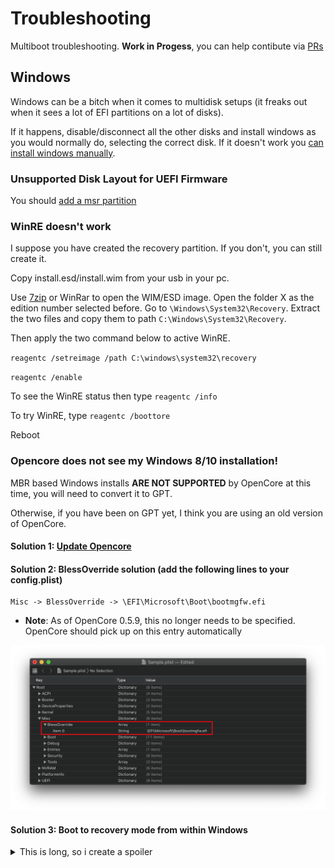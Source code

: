 # Troubleshooting
Multiboot troubleshooting. **Work in Progess**, you can help contibute via [PRs](https://github.com/dortania/OpenCore-Multiboot/pulls)

## Windows

Windows can be a bitch when it comes to multidisk setups (it freaks out when it sees a lot of EFI partitions on a lot of disks).

If it happens, disable/disconnect all the other disks and install windows as you would normally do, selecting the correct disk. If it doesn't work you [can install windows manually](./Win.md#Manually).

### Unsupported Disk Layout for UEFI Firmware
You should [add a msr partition](https://www.tomshardware.com/news/how-to-fix-windows-10-unsupported-disk-layout-uefi-error,35960.html)

### WinRE doesn't work
I suppose you have created the recovery partition. If you don't, you can still create it.

Copy install.esd/install.wim from your usb in your pc.

Use [7zip](https://www.7-zip.org) or WinRar to open the WIM/ESD image. Open the folder X as the edition number selected before. Go to `\Windows\System32\Recovery`. Extract the two files and copy them to path `C:\Windows\System32\Recovery`.

Then apply the two command below to active WinRE.

`reagentc /setreimage /path C:\windows\system32\recovery`

`reagentc /enable`

To see the WinRE status then type `reagentc /info`

To try WinRE, type `reagentc /boottore`

Reboot

### Opencore does not see my Windows 8/10 installation!
MBR based Windows installs **ARE NOT SUPPORTED** by OpenCore at this time, you will need to convert it to GPT.

Otherwise, if you have been on GPT yet, I think you are using an old version of OpenCore.
#### Solution 1: [Update Opencore](https://dortania.github.io/OpenCore-Post-Install/universal/update.html)
#### Solution 2: BlessOverride solution (add the following lines to your config.plist)

```
Misc -> BlessOverride -> \EFI\Microsoft\Boot\bootmgfw.efi
```

* **Note**: As of OpenCore 0.5.9, this no longer needs to be specified. OpenCore should pick up on this entry automatically

![](/images/blessoverride.png)

#### Solution 3: Boot to recovery mode from within Windows
<details>
  <summary>This is long, so i create a spoiler</summary>

- **make sure you boot windows from OpenCore**
  - after loading OpenCore, press space > OpenShell (make sure you have it in Tools and in the config)
  - run `map -r -b`
  - look for your EFI drive (usually it's in the first lines, watch out if you're a multidisk user, there might be many EFIs)
  - run `FSX:\EFI\Microsoft\Boot\bootmgfw.efi` where X is the number of the EFI partition with windows bootloader
- **make sure that RequestBootVarRouting is set to True**
- open CMD/PS with admin rights
- run `shutdown /r /o /t 0`
  - this will reboot your windows system immediately to Advanced Boot Menu menu
- select Troubleshoot > Command Prompt
- it will reboot to WinRE and you'll get to the Command Prompt
- once in there
  - run `diskpart`
  - once loaded, send `list vol`
  - look for your Windows drive letter
    - it may not have the `C` lettering, but make sure you check the size and other indicatives that points to it
    - if you cannot, just write down the mounted letters with (NTFS) filesystem then explore them one by one to check if it's your windows install
  - look for your EFI partition
    - it should say `hidden` or `system` and is usually 100-200MB (some OEM installs make it bigger as much as 500MB)
      - send `sel vol X` where X is the EFI partition number
    - if you're in doubt
      - send `list disk`
      - identify your windows disk
      - send `sel disk X` where X is the disk where Windows is installed on
      - send `list part`
      - check the partitions, usually the EFI should have 100-200MB (some OEM installs make it bigger as much as 500MB)
      - send `sel part X` where X is the EFI partition number
    - either way, send `assign letter=S`
      - S can be anything other than A/B/Y/X and any letter already assigned in the listing before it
  - send `exit` to close diskpart and return to the command prompt
  - run `bcdboot X:\Windows /s S: /f UEFI`
    - [bcdboot](https://docs.microsoft.com/en-us/windows-hardware/manufacture/desktop/bcdboot-command-line-options-techref-di) is a utility that installs Windows bootloader in either your EFI or root system partition (of choice)
    - `X:\Windows` is a path to the Windows installation folder, where X is the mount letter of the Windows partition
    - `/s S:` is the destination disk that will receive the bootloader, in our case, it's the EFI partition
    - `/f UEFI` to specify the type the bootloader should be (UEFI Bootloader)
    - This will copy a new bootmgfw.efi file as well as add a new NVRAM Boot entry which hopefully will now appear on OpenCore boot menu.
- if everything ran without any errors, type `exit` and it should return you back to the Advanced Boot Menu (or reboot)
- reboot and check if Windows boot entry has been added
</details>

